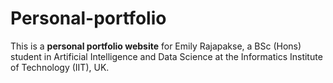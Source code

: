 # Personal-portfolio
This is a **personal portfolio website** for Emily Rajapakse, a BSc (Hons) student in Artificial Intelligence and Data Science at the Informatics Institute of Technology (IIT), UK.  
